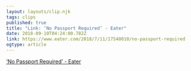 ```yaml
---
layout: layouts/clip.njk 
tags: clips 
published: true 
title: "Link: ‘No Passport Required’ - Eater" 
date: 2018-09-10T04:24:00.782Z 
link: https://www.eater.com/2018/7/11/17540010/no-passport-required 
ogtype: article 
---
```

[ ‘No Passport Required’ - Eater ]( https://www.eater.com/2018/7/11/17540010/no-passport-required ) 
